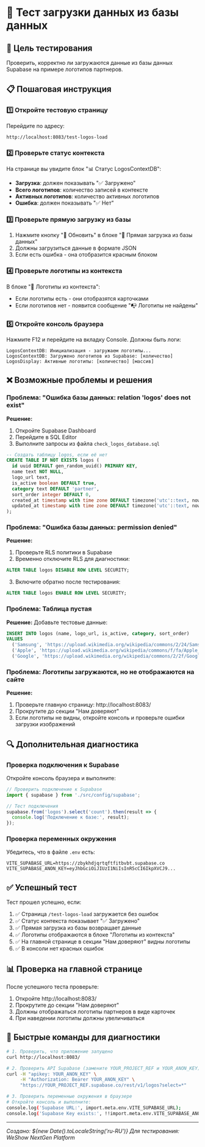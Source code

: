 # 🧪 Тест загрузки данных из базы данных

## 🎯 Цель тестирования

Проверить, корректно ли загружаются данные из базы данных Supabase на примере логотипов партнеров.

## 📋 Пошаговая инструкция

### 1️⃣ Откройте тестовую страницу

Перейдите по адресу:
```
http://localhost:8083/test-logos-load
```

### 2️⃣ Проверьте статус контекста

На странице вы увидите блок "📊 Статус LogosContextDB":
- **Загрузка**: должен показывать "✅ Загружено"
- **Всего логотипов**: количество записей в контексте
- **Активных логотипов**: количество активных логотипов
- **Ошибка**: должен показывать "✅ Нет"

### 3️⃣ Проверьте прямую загрузку из базы

1. Нажмите кнопку "🔄 Обновить" в блоке "🔗 Прямая загрузка из базы данных"
2. Должны загрузиться данные в формате JSON
3. Если есть ошибка - она отобразится красным блоком

### 4️⃣ Проверьте логотипы из контекста

В блоке "🎨 Логотипы из контекста":
- Если логотипы есть - они отобразятся карточками
- Если логотипов нет - появится сообщение "📭 Логотипы не найдены"

### 5️⃣ Откройте консоль браузера

Нажмите F12 и перейдите на вкладку Console. Должны быть логи:

```
LogosContextDB: Инициализация - загружаем логотипы...
LogosContextDB: Загружено логотипов из Supabase: [количество]
LogosDisplay: Активные логотипы: [количество] [массив]
```

## ❌ Возможные проблемы и решения

### Проблема: "Ошибка базы данных: relation 'logos' does not exist"

**Решение:**
1. Откройте Supabase Dashboard
2. Перейдите в SQL Editor
3. Выполните запросы из файла `check_logos_database.sql`

```sql
-- Создать таблицу logos, если её нет
CREATE TABLE IF NOT EXISTS logos (
  id uuid DEFAULT gen_random_uuid() PRIMARY KEY,
  name text NOT NULL,
  logo_url text,
  is_active boolean DEFAULT true,
  category text DEFAULT 'partner',
  sort_order integer DEFAULT 0,
  created_at timestamp with time zone DEFAULT timezone('utc'::text, now()) NOT NULL,
  updated_at timestamp with time zone DEFAULT timezone('utc'::text, now()) NOT NULL
);
```

### Проблема: "Ошибка базы данных: permission denied"

**Решение:**
1. Проверьте RLS политики в Supabase
2. Временно отключите RLS для диагностики:

```sql
ALTER TABLE logos DISABLE ROW LEVEL SECURITY;
```

3. Включите обратно после тестирования:

```sql
ALTER TABLE logos ENABLE ROW LEVEL SECURITY;
```

### Проблема: Таблица пустая

**Решение:** Добавьте тестовые данные:

```sql
INSERT INTO logos (name, logo_url, is_active, category, sort_order)
VALUES 
  ('Samsung', 'https://upload.wikimedia.org/wikipedia/commons/2/24/Samsung_Logo.svg', true, 'partner', 1),
  ('Apple', 'https://upload.wikimedia.org/wikipedia/commons/f/fa/Apple_logo_black.svg', true, 'partner', 2),
  ('Google', 'https://upload.wikimedia.org/wikipedia/commons/2/2f/Google_2015_logo.svg', true, 'partner', 3);
```

### Проблема: Логотипы загружаются, но не отображаются на сайте

**Решение:**
1. Проверьте главную страницу: http://localhost:8083/
2. Прокрутите до секции "Нам доверяют"
3. Если логотипы не видны, откройте консоль и проверьте ошибки загрузки изображений

## 🔍 Дополнительная диагностика

### Проверка подключения к Supabase

Откройте консоль браузера и выполните:

```javascript
// Проверить подключение к Supabase
import { supabase } from './src/config/supabase';

// Тест подключения
supabase.from('logos').select('count').then(result => {
  console.log('Подключение к базе:', result);
});
```

### Проверка переменных окружения

Убедитесь, что в файле `.env` есть:

```env
VITE_SUPABASE_URL=https://zbykhdjqrtqftfitbvbt.supabase.co
VITE_SUPABASE_ANON_KEY=eyJhbGciOiJIUzI1NiIsInR5cCI6IkpXVCJ9...
```

## ✅ Успешный тест

Тест прошел успешно, если:

1. ✅ Страница `/test-logos-load` загружается без ошибок
2. ✅ Статус контекста показывает "✅ Загружено"
3. ✅ Прямая загрузка из базы возвращает данные
4. ✅ Логотипы отображаются в блоке "Логотипы из контекста"
5. ✅ На главной странице в секции "Нам доверяют" видны логотипы
6. ✅ В консоли нет красных ошибок

## 📊 Проверка на главной странице

После успешного теста проверьте:

1. Откройте http://localhost:8083/
2. Прокрутите до секции "Нам доверяют"
3. Должны отображаться логотипы партнеров в виде карточек
4. При наведении логотипы должны увеличиваться

## 🔧 Быстрые команды для диагностики

```bash
# 1. Проверить, что приложение запущено
curl http://localhost:8083/

# 2. Проверить API Supabase (замените YOUR_PROJECT_REF и YOUR_ANON_KEY)
curl -H "apikey: YOUR_ANON_KEY" \
     -H "Authorization: Bearer YOUR_ANON_KEY" \
     "https://YOUR_PROJECT_REF.supabase.co/rest/v1/logos?select=*"

# 3. Проверить переменные окружения в браузере
# Откройте консоль и выполните:
console.log('Supabase URL:', import.meta.env.VITE_SUPABASE_URL);
console.log('Supabase Key exists:', !!import.meta.env.VITE_SUPABASE_ANON_KEY);
```

---
*Создано: ${new Date().toLocaleString('ru-RU')}*
*Для тестирования: WeShow NextGen Platform*









